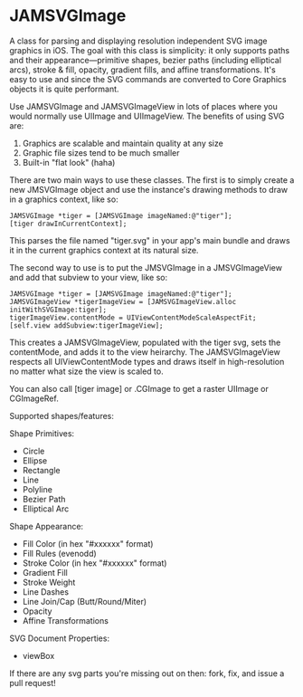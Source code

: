 JAMSVGImage
===========

A class for parsing and displaying resolution independent SVG image graphics in iOS. The goal with this class is simplicity: it only supports paths and their appearance—primitive shapes, bezier paths (including elliptical arcs), stroke & fill, opacity, gradient fills, and affine transformations. It's easy to use and since the SVG commands are converted to Core Graphics objects it is quite performant.

Use JAMSVGImage and JAMSVGImageView in lots of places where you would normally use UIImage and UIImageView. The benefits of using SVG are:

1. Graphics are scalable and maintain quality at any size
2. Graphic file sizes tend to be much smaller
3. Built-in "flat look" (haha)

There are two main ways to use these classes. The first is to simply create a new JMSVGImage object and use the instance's drawing methods to draw in a graphics context, like so:

    JAMSVGImage *tiger = [JAMSVGImage imageNamed:@"tiger"];
    [tiger drawInCurrentContext];

This parses the file named "tiger.svg" in your app's main bundle and draws it in the current graphics context at its natural size.

The second way to use is to put the JMSVGImage in a JMSVGImageView and add that subview to your view, like so:

    JAMSVGImage *tiger = [JAMSVGImage imageNamed:@"tiger"];
    JAMSVGImageView *tigerImageView = [JAMSVGImageView.alloc initWithSVGImage:tiger];
    tigerImageView.contentMode = UIViewContentModeScaleAspectFit;
    [self.view addSubview:tigerImageView];

This creates a JAMSVGImageView, populated with the tiger svg, sets the contentMode, and adds it to the view heirarchy. The JAMSVGImageView respects all UIViewContentMode types and draws itself in high-resolution no matter what size the view is scaled to.

You can also call [tiger image] or .CGImage to get a raster UIImage or CGImageRef.

Supported shapes/features:

Shape Primitives:
- Circle
- Ellipse
- Rectangle
- Line
- Polyline
- Bezier Path
- Elliptical Arc

Shape Appearance:
- Fill Color (in hex "#xxxxxx" format)
- Fill Rules (evenodd)
- Stroke Color (in hex "#xxxxxx" format)
- Gradient Fill
- Stroke Weight
- Line Dashes
- Line Join/Cap (Butt/Round/Miter)
- Opacity
- Affine Transformations

SVG Document Properties:
- viewBox

If there are any svg parts you're missing out on then: fork, fix, and issue a pull request!
